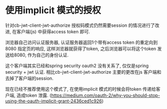 # 使用implicit 模式的授权

针对cb-jwt-client-jwt-authorize 授权码模式仍然需要session 的情况进行了改进, 在客户端(js) 中获得access token 即可.

浏览器自己访问认证服务器, 认证服务器返回1个带有access token 的重定向到8080 指定页的响应, 这样浏览器就获得了token, 之后浏览器可以将这个token 发送给8080, 作为自己的身份认证.

这个客户端其实已经和spring security oauth2 没有关系了, 仅仅是spring security + jwt 认证. 相比cb-jwt-client-jwt-authorize 主要的更改在js 客户端和去掉了客户端的session.

现在已经不推荐使用这个模式了, 在使用implicit 模式的时候会将token 传递给客户端, 造成token 泄露. (https://medium.com/oauth-2/why-you-should-stop-using-the-oauth-implicit-grant-2436ced1c926)
